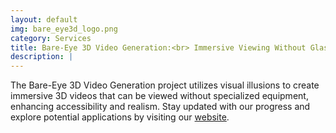 ```yaml
---
layout: default
img: bare_eye3d_logo.png
category: Services
title: Bare-Eye 3D Video Generation:<br> Immersive Viewing Without Glasses
description: |
---
```


The Bare-Eye 3D Video Generation project utilizes visual illusions to create immersive 3D videos that can be viewed without specialized equipment, enhancing accessibility and realism. Stay updated with our progress and explore potential applications by visiting our [website](http://aierlab.tech).
